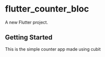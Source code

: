 # flutter_counter_bloc

A new Flutter project.

## Getting Started

This is the simple counter app made using cubit
